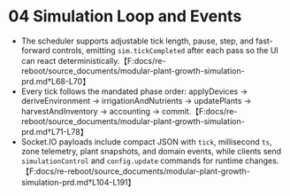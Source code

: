 # 04 Simulation Loop and Events

- The scheduler supports adjustable tick length, pause, step, and fast-forward controls, emitting `sim.tickCompleted` after each pass so the UI can react deterministically.【F:docs/re-reboot/source_documents/modular-plant-growth-simulation-prd.md†L68-L70】
- Every tick follows the mandated phase order: applyDevices → deriveEnvironment → irrigationAndNutrients → updatePlants → harvestAndInventory → accounting → commit.【F:docs/re-reboot/source_documents/modular-plant-growth-simulation-prd.md†L71-L78】
- Socket.IO payloads include compact JSON with `tick`, millisecond `ts`, zone telemetry, plant snapshots, and domain events, while clients send `simulationControl` and `config.update` commands for runtime changes.【F:docs/re-reboot/source_documents/modular-plant-growth-simulation-prd.md†L104-L191】
